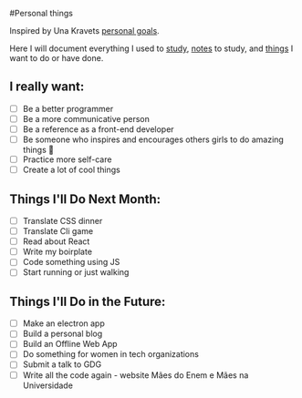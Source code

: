 #Personal things

Inspired by Una Kravets [personal goals](http://una.im/personal-goals-guide).

Here I will document everything I used to [study](/links), [notes](/notes) to study, and [things](/tasks) I want to do or have done.

## I really want:

- [ ] Be a better programmer
- [ ] Be a more communicative person
- [ ] Be a reference as a front-end developer
- [ ] Be someone who inspires and encourages others girls to do amazing things :sparkling_heart:
- [ ] Practice more self-care
- [ ] Create a lot of cool things

## Things I'll Do Next Month:

- [ ] Translate CSS dinner
- [ ] Translate Cli game
- [ ] Read about React
- [ ] Write my boirplate
- [ ] Code something using JS
- [ ] Start running or just walking

## Things I'll Do in the Future:

- [ ] Make an electron app
- [ ] Build a personal blog
- [ ] Build an Offline Web App
- [ ] Do something for women in tech organizations
- [ ] Submit a talk to GDG
- [ ] Write all the code again - website Mães do Enem e Mães na Universidade
